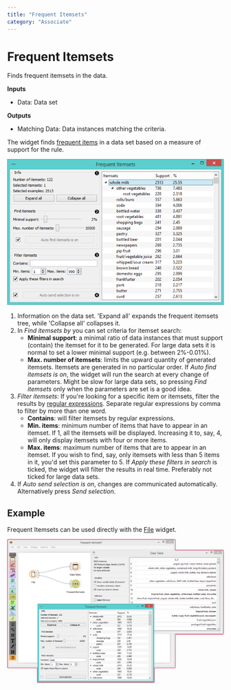 ```yaml
---
title: "Frequent Itemsets"
category: "Associate"
---
```

Frequent Itemsets
=================

Finds frequent itemsets in the data.

**Inputs**

- Data: Data set

**Outputs**

- Matching Data: Data instances matching the criteria.

The widget finds [frequent items](https://en.wikipedia.org/wiki/Association_rule_learning) in a data set based on a measure of
support for the rule.

![](/widget-catalog/associate/images/frequent-itemsets-stamped.png)

1. Information on the data set. 'Expand all' expands the frequent itemsets tree, while 'Collapse all' collapses it.
2. In *Find itemsets by* you can set criteria for itemset search:
   - **Minimal support**: a minimal ratio of data instances that must support (contain) the itemset for it to be generated. For large data sets it is normal to set a lower minimal support (e.g. between 2%-0.01%).
   - **Max. number of itemsets**: limits the upward quantity of generated itemsets. Itemsets are generated in no particular order.
   If *Auto find itemsets is on*, the widget will run the search at every change of parameters. Might be slow for large data sets, so pressing *Find itemsets* only when the parameters are set is a good idea.
3. *Filter itemsets*:
   If you're looking for a specific item or itemsets, filter the results by [regular expressions](https://en.wikipedia.org/wiki/Regular_expression). Separate regular expressions by comma to filter by more than one word.
   - **Contains**: will filter itemsets by regular expressions.
   - **Min. items**: minimum number of items that have to appear in an itemset. If 1, all the itemsets will be displayed. Increasing it to, say, 4, will only display itemsets with four or more items.
   - **Max. items**: maximum number of items that are to appear in an itemset. If you wish to find, say, only itemsets with less than 5 items in it, you'd set this parameter to 5.
   If *Apply these filters in search* is ticked, the widget will filter the results in real time. Preferably not ticked for large data sets.
4. If *Auto send selection is on*, changes are communicated automatically.
   Alternatively press *Send selection*.

Example
-------

Frequent Itemsets can be used directly with the [File](/widget-catalog/associate/../data/file) widget.

![](/widget-catalog/associate/images/frequent-itemsets-example1.png)

